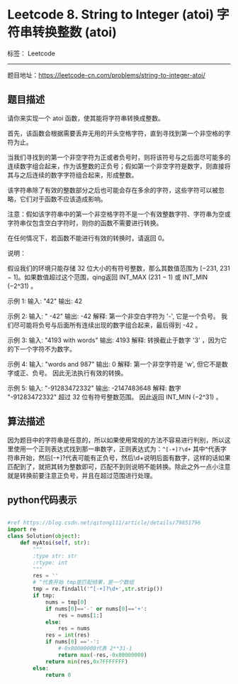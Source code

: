 ﻿# Leetcode 8. String to Integer (atoi) 字符串转换整数 (atoi)

标签： Leetcode

---

题目地址：https://leetcode-cn.com/problems/string-to-integer-atoi/

## 题目描述  

请你来实现一个 atoi 函数，使其能将字符串转换成整数。

首先，该函数会根据需要丢弃无用的开头空格字符，直到寻找到第一个非空格的字符为止。

当我们寻找到的第一个非空字符为正或者负号时，则将该符号与之后面尽可能多的连续数字组合起来，作为该整数的正负号；假如第一个非空字符是数字，则直接将其与之后连续的数字字符组合起来，形成整数。

该字符串除了有效的整数部分之后也可能会存在多余的字符，这些字符可以被忽略，它们对于函数不应该造成影响。

注意：假如该字符串中的第一个非空格字符不是一个有效整数字符、字符串为空或字符串仅包含空白字符时，则你的函数不需要进行转换。

在任何情况下，若函数不能进行有效的转换时，请返回 0。

说明：

假设我们的环境只能存储 32 位大小的有符号整数，那么其数值范围为 [−231,  231 − 1]。如果数值超过这个范围，qing返回  INT_MAX (231 − 1) 或 INT_MIN (−2^31) 。  

示例 1:
输入: "42"
输出: 42   

示例 2:
输入: "   -42"
输出: -42
解释: 第一个非空白字符为 '-', 它是一个负号。
     我们尽可能将负号与后面所有连续出现的数字组合起来，最后得到 -42 。   
     
示例 3:
输入: "4193 with words"
输出: 4193
解释: 转换截止于数字 '3' ，因为它的下一个字符不为数字。  

示例 4:
输入: "words and 987"
输出: 0
解释: 第一个非空字符是 'w', 但它不是数字或正、负号。
     因此无法执行有效的转换。   
     
示例 5:
输入: "-91283472332"
输出: -2147483648
解释: 数字 "-91283472332" 超过 32 位有符号整数范围。 
     因此返回 INT_MIN (−2^31) 。  
     
## 算法描述   

因为题目中的字符串是任意的，所以如果使用常规的方法不容易进行判别，所以这里使用一个正则表达式找到那一串数字，正则表达式为：`^[-+]?\d+` 其中^代表字符串开始，然后[-+]?代表可能有正负号，然后\d+说明后面有数字，这样的话如果匹配到了，就把其转为整数即可，匹配不到则说明不能转换。除此之外一点小注意就是转换前要注意正负号，并且在超过范围进行处理。   

## python代码表示  

```python  

#ref https://blog.csdn.net/qitong111/article/details/79851796
import re
class Solution(object):
    def myAtoi(self, str):
        """
        :type str: str
        :rtype: int
        """
        res = ''
        # ^代表开始 tmp是匹配结果，是一个数组
        tmp = re.findall('^[-+]?\d+',str.strip())
        if tmp:
            nums = tmp[0]
            if nums[0]=='-' or nums[0]=='+':
                res = nums[1:]
            else:
                res = nums
            res = int(res)
            if nums[0] =='-':
                #-0x80000000代表 2**31-1
                return max(-res,-0x80000000)
            return min(res,0x7FFFFFFF)
        else:
            return 0
            
```
